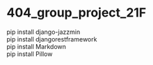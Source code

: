 # 404_group_project_21F
pip install django-jazzmin\
pip install djangorestframework\
pip install Markdown\
pip install Pillow
